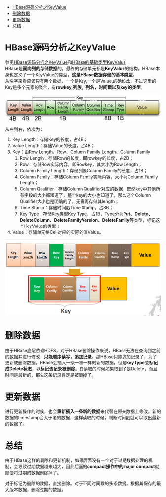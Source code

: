 * [HBase源码分析之KeyValue](#hbase源码分析之keyvalue)
* [删除数据](#删除数据)
* [更新数据](#更新数据)
* [总结](#总结)


# HBase源码分析之KeyValue
参见[HBase源码分析之KeyValue](https://blog.csdn.net/lipeng_bigdata/article/details/51013502)和[HBase的基础类型KeyValue](http://yangbolin.cn/2014/07/20/hbase-keyvalue-type/)    
HBase是**面向列的存储数据**的，最终的存储单元都是**KeyValue**的结构，HBase本身也定义了一个KeyValue的类型，**这是HBase数据存储的基本类型**。   
从名字来看应该只有两个数据，一个是Key,一个是Value,的确如此，不过这里的Key是多个元素的聚合，有**rowkey,列族，列名，时间戳以及key的类型**。  

![](https://raw.githubusercontent.com/Andr-Robot/iMarkdownPhotos/master/Res/hbasekv.jpg)

从左到右，依次为：
1. Key Length：存储Key的长度，占4B；
2. Value Length：存储Value的长度，占4B；
3. Key：由Row Length、Row、Column Family Length、Column Family
    1. Row Length：存储Row的长度，即rowkey的长度，占2B；
    2. Row：存储Row实际内容，即Rowkey，其大小为Row Length；
    3. Column Family Length：存储列簇Column Family的长度，占1B；
    4. Column Family：存储Column Family实际内容，大小为Column Family Length；
    5. Column Qualifier：存储Column Qualifier对应的数据，既然key中其他所有字段的大小都知道了，整个key的大小也知道了，那么这个Column Qualifier大小也是明确的了，无需再存储其length；
    6. Time Stamp：存储时间戳Time Stamp，占8B；
    7. Key Type：存储Key类型Key Type，占1B，Type分为**Put、Delete、DeleteColumn、DeleteFamilyVersion、DeleteFamily**等类型，标记这个KeyValue的类型；
4. Value：存储单元格Cell对应的实际的值Value。

![](https://raw.githubusercontent.com/Andr-Robot/iMarkdownPhotos/master/Res/HBase-key-value.png)

# 删除数据
由于HBase底层依赖HDFS，对于HBase删除操作来说，HBase无法在查询到之前的数据并进行修改，**只能顺序读写，追加记录**。那HBase只能追加记录了，为了更新或删除数据，HBase会插入一条一模一样的新的数据，但是**key type会标记成Delete状态**，以**标记该记录被删除**。在读取的时候如果取到了是Delete，而且时间是最新的，那么这条记录肯定是被删掉了。

# 更新数据
进行更新操作的时候，也会**重新插入一条新的数据**来代替在原来数据上修改。新的数据的timestamp会大于老的数据，这样读取的时候，判断时间戳就可以取出最新的数据了。

# 总结
由于HBase这样的删除和更新机制，如果后面没有一个对于过期数据处理的机制，会导致过期数据越来越大，因此后面的**compact操作中的major compact**就顺便将过期的数据删除掉了。    

对于标记为删除的数据，直接删除。对于不同时间戳的多条数据，根据其保存的最大版本数据，删除过期的数据。